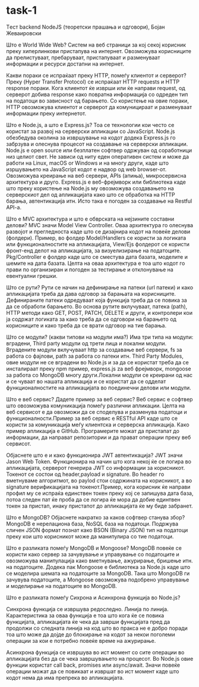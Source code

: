 # task-1

Tест backend NodeJS (теоретски прашања и одговори), Бојан Жеваировски

Што е World Wide Web?
Систем на веб страници за кој секој корисник преку хиперлинкови пристапува на интернет. 
Овозможува корисниците да прелистуваат, пребаруваат, пристапуваат и разменуваат информации и ресурси достапни на интернет.


Какви пораки се испраќаат преку HTTP, помеѓу клиентот и серверот?
Преку (Hyper Transfer Protocol) се испраќаат HTTP requests и HTTP response пораки. 
Кога клиентот ќе изврши или ќе направи request, од серверот добива response како повратна информација со одреден тип на податоци во зависност од барањето.
Со користење на овие пораки, HTTP овозможува клиентот и серверот да комуницираат и разменуваат информации преку интернетот.


Што е Node.js, а што е Express.js?
Тоа се технологии кои често се користат за развој на серверски апликации со JavaScript. Node.js обезбедува околина за извршување на кодот 
додека Express.js го забрзува и олеснува процесот на создавање на серверски апликации.
Node.js e open source или безплатен софтвер одржуван од соработници низ целиот свет. 
Не зависи од ниту еден оперативен систем и може да работи на Linux, macOS or Windows и на многу други, каде што изршувањето 
на JavaScript кодот е надвор од web browser-от. Овозможува креирање на веб сервери, АPIs (апиња), микросервисна архитектура и друго.
Express.js е веб-фрејмворк или библиотека каде што преку користење на Node.js му овозможува создавањето на серверскиот дел од апликацијата 
како што се обработка на HTTP барања, автентикација итн. Исто така е погоден за создавање на Restful API-a.


Што е MVC архитектура и што е обврската на нејзините составни делови?
MVC значи Model View Controller. Оваа архитектура го олеснува развојот и прегледноста каде што се дизајнира кодот на повеќе делови (фолдери). 
Пример, во фолдер Model/Handlers се користи за логиката или функционалностите на апликацијата, 
View/Ejs фолдерот се користи фронт-енд делот на апликацијата, за визуелизирање на податоците. 
Pkg/Controller e фолдер каде што се сместува дата базата, моделите и шемите на дата базата. Целта на оваа архитектура е тоа што 
кодот го прави по организиран и погоден за тестирање и отклонување на евентуални грешки.


Што се рути?
Рути се начин на дефинирање на патеки (url патеки) и како апликацијата треба да дава одговор за барањата на корисниците. 
Дефинираните патеки одредуваат која функција треба да се повика за да се обработи барањето. Во основа рутите вклучуваат, 
патека (path), HTTP методи како GET, POST, PATCH, DELETE и други, и контролери кои ја содржат логиката за како треба да се 
одговори на барањето од корисниците и како треба да се врати одговор на тие барања.


Што се модули? (какви типови на модули има?)
Има три типа на модули: вградени, Third party модули од трети лица и локални модули.
Вградените модули вклучуваат http за создавање веб сервери, fs за работа со фајлови, path за работа со патеки итн.
Third Party Modules, овие модули не се вградени во Node.js и за да се користат треба да се инсталираат преку npm пример, 
express.js za веб фрејмворк, mongoose за работа со MongoDB многу други.Локални модули се креирани од нас и се чуваат во нашата 
апликација и се користат да се одделат функционалностите на апликацијата во поединечни делови или модули.


Што е веб сервис? Дадете пример за веб сервис?
Веб сервис е софтвер што овозможува комуникација помеѓу различни апликации. Целта на веб сервисот е да овозможи да се споделува и разменува податоци 
и функционалности.Пример за веб сервис е RESTful API каде што се користи за комуникација меѓу клиентска и серверска апликација. 
Како пример апликација е GitHub. Програмерите можат да пристапат до информации, да направат репозитории и да прават операции преку веб сервисот.


Објаснете што е и како функционира JWT автентикација?
JWT значи Jason Web Token. Функционира на начин што кога некој ќе се логира во апликацијата, серверот генерира JWT со информации за корисникот. 
Токенот се состои од header,payload и signature. Во header го вметнуваме алгоритмот, во paylod стои содржината на корисникот, 
а во signature верификацијата на токенот.Пример, кога корисник ќе направи профил му се испраќа единствен токен преку кој се запишува дата база, 
потоа следен пат ќе проба да се логира ќе мора да добие единтвен токен за пристап, инаку пристапот до апликацијата ќе му биде забранет.


Што е MongoDB? Објаснете накратко за каков софтвер станува збор?
MongoDB е нерелациона база, NoSQL база на податоци. Подржува сличен JSON формат познат како BSON (Binary JSON) 
тип на податоци преку кои што корисникот може да манипулира со тие податоци. 


Што е разликата помеѓу MongoDB и Mongoose?
MongoDB повеќе се користи како сервер за зачувувaње и управување со податоците и овозможува манипулација како 
вметнување, ажурирање, бришење итн. на податоците. Додека пак Mongoose е библиотека за Node.js каде што се моделира шемата на податоците за MongoDB. 
Така што MongoDB ги зачувува податоците, а Mongoose овозможува подобрено управување и моделирање на податоците во MongoDB.


Што е разликата помеѓу Сихрона и Асинхрона функција во Node.js?

Синхрона функција се извршува редоследно. Линија по линија. 
Карактеристика за оваа функција е тоа што кога ќе се повика функцијата, апликацијата ќе чека да заврши функцијата пред да продолжи со следната линија 
на код што во пракса не е добро поради тоа што може да дојде до блокирање на кодот за некои поголеми операции за кои е потребно повеќе време на ажурирање.

Асинхрона функција се извршува во ист момент со сите операции во апликацијата без да се чека завршувањето на процесот. 
Bo Node.js oвие функции користат call back, promises или async/await. 
Значи повеќе операции можат да се повикаат и извршат во ист момент каде што кодот нема да има препрека во апликацијата.
